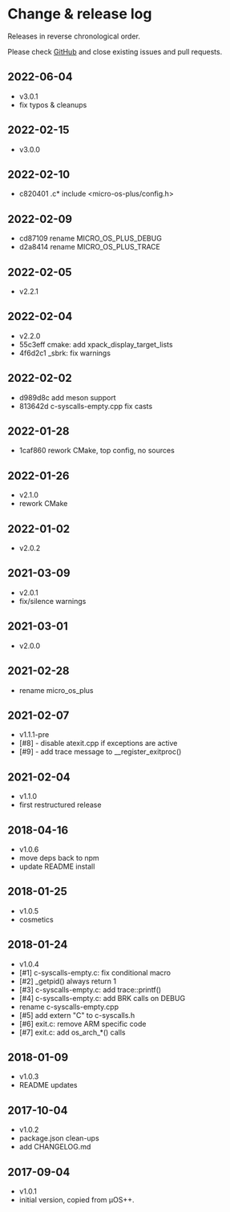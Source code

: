 # Change & release log

Releases in reverse chronological order.

Please check
[GitHub](https://github.com/micro-os-plus/libs-c-xpack/issues/)
and close existing issues and pull requests.

## 2022-06-04

* v3.0.1
* fix typos & cleanups

## 2022-02-15

* v3.0.0

## 2022-02-10

* c820401 .c* include <micro-os-plus/config.h>

## 2022-02-09

* cd87109 rename MICRO_OS_PLUS_DEBUG
* d2a8414 rename MICRO_OS_PLUS_TRACE

## 2022-02-05

* v2.2.1

## 2022-02-04

* v2.2.0
* 55c3eff cmake: add xpack_display_target_lists
* 4f6d2c1 _sbrk: fix warnings

## 2022-02-02

* d989d8c add meson support
* 813642d c-syscalls-empty.cpp fix casts

## 2022-01-28

* 1caf860 rework CMake, top config, no sources

## 2022-01-26

* v2.1.0
* rework CMake

## 2022-01-02

* v2.0.2

## 2021-03-09

* v2.0.1
* fix/silence warnings

## 2021-03-01

* v2.0.0

## 2021-02-28

* rename micro_os_plus

## 2021-02-07

* v1.1.1-pre
* [#8] - disable atexit.cpp if exceptions are active
* [#9] - add trace message to __register_exitproc()

## 2021-02-04

* v1.1.0
* first restructured release

## 2018-04-16

* v1.0.6
* move deps back to npm
* update README install

## 2018-01-25

* v1.0.5
* cosmetics

## 2018-01-24

* v1.0.4
* [#1] c-syscalls-empty.c: fix conditional macro
* [#2] _getpid() always return 1
* [#3] c-syscalls-empty.c: add trace::printf()
* [#4] c-syscalls-empty.c: add BRK calls on DEBUG
* rename c-syscalls-empty.cpp
* [#5] add extern "C" to c-syscalls.h
* [#6] exit.c: remove ARM specific code
* [#7] exit.c: add os_arch_*() calls

## 2018-01-09

* v1.0.3
* README updates

## 2017-10-04

* v1.0.2
* package.json clean-ups
* add CHANGELOG.md

## 2017-09-04

* v1.0.1
* initial version, copied from µOS++.
